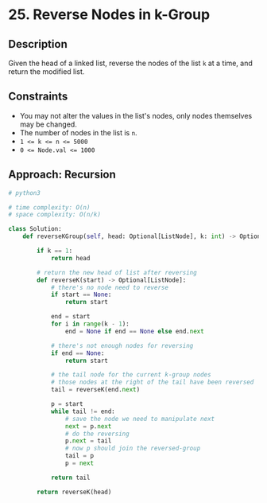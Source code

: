 # 25. Reverse Nodes in k-Group

## Description

Given the head of a linked list, reverse the nodes of the list `k` at a time, and return the modified list.

## Constraints

- You may not alter the values in the list's nodes, only nodes themselves may be changed.
- The number of nodes in the list is `n`.
- `1 <= k <= n <= 5000`
- `0 <= Node.val <= 1000`

## Approach: Recursion

```python
# python3

# time complexity: O(n)
# space complexity: O(n/k)

class Solution:
    def reverseKGroup(self, head: Optional[ListNode], k: int) -> Optional[ListNode]:

        if k == 1:
            return head

        # return the new head of list after reversing
        def reverseK(start) -> Optional[ListNode]:
            # there's no node need to reverse
            if start == None:
                return start

            end = start
            for i in range(k - 1):
                end = None if end == None else end.next

            # there's not enough nodes for reversing
            if end == None:
                return start

            # the tail node for the current k-group nodes
            # those nodes at the right of the tail have been reversed
            tail = reverseK(end.next)

            p = start
            while tail != end:
                # save the node we need to manipulate next
                next = p.next
                # do the reversing
                p.next = tail
                # now p should join the reversed-group
                tail = p
                p = next

            return tail

        return reverseK(head)
```